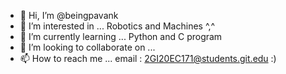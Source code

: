 - 👋 Hi, I’m @beingpavank
- 👀 I’m interested in ... Robotics and Machines ^,^
- 🌱 I’m currently learning ... Python and C program 
- 💞️ I’m looking to collaborate on ...
- 📫 How to reach me ... email : 
2GI20EC171@students.git.edu :)
<!---
beingpavank/beingpavank is a ✨ special ✨ repository because its `README.md` (this file) appears on your GitHub profile.
You can click the Preview link to take a look at your changes.
--->
